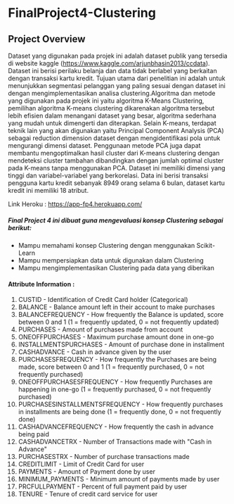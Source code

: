 # FinalProject4-Clustering
## Project Overview
Dataset yang digunakan pada projek ini adalah dataset publik yang tersedia di website kaggle (https://www.kaggle.com/arjunbhasin2013/ccdata). Dataset ini berisi perilaku belanja dan data tidak berlabel yang berkaitan dengan transaksi kartu kredit. Tujuan utama dari penelitian ini adalah untuk menunjukkan segmentasi pelanggan yang paling sesuai dengan dataset ini dengan mengimplementasikan analisa clustering.Algoritma dan metode yang digunakan pada projek ini yaitu algoritma K-Means Clustering, pemilihan algoritma K-means clustering dikarenakan algoritma tersebut lebih efisien dalam menangani dataset yang besar, algoritma sederhana yang mudah untuk dimengerti dan diterapkan. Selain K-means, terdapat teknik lain yang akan digunakan yaitu Principal Component Analysis (PCA) sebagai reduction dimension dataset dengan mengidentifikasi pola untuk mengurangi dimensi dataset. Penggunaan metode PCA juga dapat membantu mengoptimalkan hasil cluster dari K-means clustering dengan mendeteksi cluster tambahan dibandingkan dengan jumlah optimal cluster pada K-means tanpa menggunakan PCA. Dataset ini memiliki dimensi yang tinggi dan variabel-variabel yang berkorelasi. Data ini berisi transaksi pengguna kartu kredit sebanyak 8949 orang selama 6 bulan, dataset kartu kredit ini memiliki 18 atribut. 

Link Heroku :
https://app-fp4.herokuapp.com/

##### Final Project 4 ini dibuat guna mengevaluasi konsep Clustering sebagai berikut:
* Mampu memahami konsep Clustering dengan menggunakan Scikit-Learn
* Mampu mempersiapkan data untuk digunakan dalam Clustering
* Mampu mengimplementasikan Clustering pada data yang diberikan

#### Attribute Information :
1. CUSTID - Identification of Credit Card holder (Categorical)
2. BALANCE - Balance amount left in their account to make purchases
3. BALANCEFREQUENCY - How frequently the Balance is updated, score between 0 and 1 (1 = frequently updated, 0 = not frequently updated)
4. PURCHASES - Amount of purchases made from account
5. ONEOFFPURCHASES - Maximum purchase amount done in one-go
6. INSTALLMENTSPURCHASES - Amount of purchase done in installment
7. CASHADVANCE - Cash in advance given by the user
8. PURCHASESFREQUENCY - How frequently the Purchases are being made, score between 0 and 1 (1 = frequently purchased, 0 = not frequently purchased)
9. ONEOFFPURCHASESFREQUENCY - How frequently Purchases are happening in one-go (1 = frequently purchased, 0 = not frequently purchased)
10. PURCHASESINSTALLMENTSFREQUENCY - How frequently purchases in installments are being done (1 = frequently done, 0 = not frequently done)
11. CASHADVANCEFREQUENCY - How frequently the cash in advance being paid
12. CASHADVANCETRX - Number of Transactions made with "Cash in Advance"
13. PURCHASESTRX - Number of purchase transactions made
14. CREDITLIMIT - Limit of Credit Card for user
15. PAYMENTS - Amount of Payment done by user
16. MINIMUM_PAYMENTS - Minimum amount of payments made by user
17. PRCFULLPAYMENT - Percent of full payment paid by user
18. TENURE - Tenure of credit card service for user

